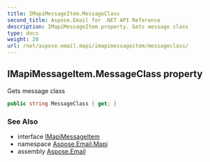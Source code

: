```yaml
---
title: IMapiMessageItem.MessageClass
second_title: Aspose.Email for .NET API Reference
description: IMapiMessageItem property. Gets message class
type: docs
weight: 20
url: /net/aspose.email.mapi/imapimessageitem/messageclass/
---
```

## IMapiMessageItem.MessageClass property

Gets message class

```csharp
public string MessageClass { get; }
```

### See Also

* interface [IMapiMessageItem](../)
* namespace [Aspose.Email.Mapi](../../imapimessageitem/)
* assembly [Aspose.Email](../../../)


